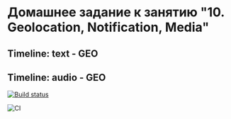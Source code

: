 # Домашнее задание к занятию "10. Geolocation, Notification, Media"

## Timeline: text - GEO

## Timeline: audio - GEO

[![Build status](https://ci.appveyor.com/api/projects/status/gwm0scc9grrm8tsq?svg=true)](https://ci.appveyor.com/project/antonpnv/timeline)

![CI](https://github.com/antonpnv/Timeline/actions/workflows/web.yml/badge.svg)
